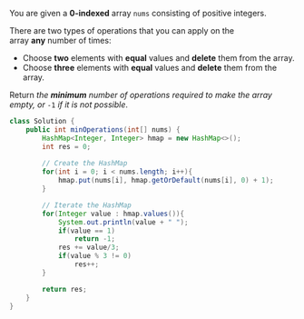 You are given a **0-indexed** array `nums` consisting of positive integers.

There are two types of operations that you can apply on the array **any** number of times:

- Choose **two** elements with **equal** values and **delete** them from the array.
- Choose **three** elements with **equal** values and **delete** them from the array.

Return _the **minimum** number of operations required to make the array empty, or_ `-1` _if it is not possible_.

```java
class Solution {
    public int minOperations(int[] nums) {
        HashMap<Integer, Integer> hmap = new HashMap<>();
        int res = 0;
        
        // Create the HashMap
        for(int i = 0; i < nums.length; i++){
            hmap.put(nums[i], hmap.getOrDefault(nums[i], 0) + 1);
        }

        // Iterate the HashMap
        for(Integer value : hmap.values()){
            System.out.println(value + " ");
            if(value == 1)
                return -1;
            res += value/3;
            if(value % 3 != 0)
                res++;
        }

        return res;
    }
}
```